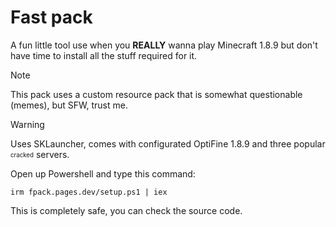 # Fast pack
A fun little tool use when you **REALLY** wanna play Minecraft 1.8.9 but don't have time to install all the stuff required for it.

> [!NOTE]
> This pack uses a custom resource pack that is somewhat questionable (memes), but SFW, trust me.

> [!WARNING]
> Uses SKLauncher, comes with configurated OptiFine 1.8.9 and three popular <sub><sup>cracked</sup></sub> servers.

Open up Powershell and type this command:
```
irm fpack.pages.dev/setup.ps1 | iex
```
This is completely safe, you can check the source code.
